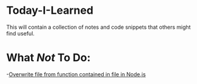 # Today-I-Learned
This will contain a collection of notes and code snippets that others might find useful.

# What *Not* To Do:
-[Overwrite file from function contained in file in Node.js](https://github.com/dthulin/Today-I-Learned/blob/master/NodeFunctionCanOverwriteFileContainingFunction.js)
